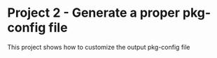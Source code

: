 Project 2 - Generate a proper pkg-config file
==

This project shows how to customize the output pkg-config file
